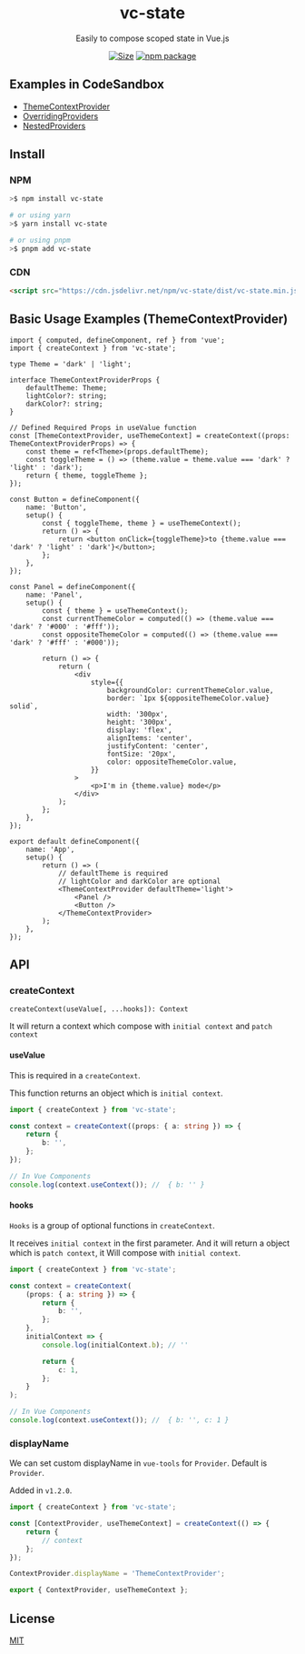 <div align="center">
<h1>vc-state</h1>

Easily to compose scoped state in Vue.js

<a href="https://unpkg.com/vc-state"><img alt="Size" src="https://img.badgesize.io/https://unpkg.com/vc-state"></a>
<a href="https://npmjs.com/package/vc-state"><img src="https://img.shields.io/npm/v/vc-state.svg" alt="npm package"></a>

</div>

## Examples in CodeSandbox

-   [ThemeContextProvider](https://codesandbox.io/s/github/fanhaoyuan/vc-state/tree/master/examples/theme-context-provider)
-   [OverridingProviders](https://codesandbox.io/s/github/fanhaoyuan/vc-state/tree/master/examples/overriding-providers)
-   [NestedProviders](https://codesandbox.io/s/github/fanhaoyuan/vc-state/tree/master/examples/nested-providers)

## Install

### NPM

```bash
>$ npm install vc-state

# or using yarn
>$ yarn install vc-state

# or using pnpm
>$ pnpm add vc-state
```

### CDN

```html
<script src="https://cdn.jsdelivr.net/npm/vc-state/dist/vc-state.min.js"></script>
```

## Basic Usage Examples (ThemeContextProvider)

```tsx
import { computed, defineComponent, ref } from 'vue';
import { createContext } from 'vc-state';

type Theme = 'dark' | 'light';

interface ThemeContextProviderProps {
    defaultTheme: Theme;
    lightColor?: string;
    darkColor?: string;
}

// Defined Required Props in useValue function
const [ThemeContextProvider, useThemeContext] = createContext((props: ThemeContextProviderProps) => {
    const theme = ref<Theme>(props.defaultTheme);
    const toggleTheme = () => (theme.value = theme.value === 'dark' ? 'light' : 'dark');
    return { theme, toggleTheme };
});

const Button = defineComponent({
    name: 'Button',
    setup() {
        const { toggleTheme, theme } = useThemeContext();
        return () => {
            return <button onClick={toggleTheme}>to {theme.value === 'dark' ? 'light' : 'dark'}</button>;
        };
    },
});

const Panel = defineComponent({
    name: 'Panel',
    setup() {
        const { theme } = useThemeContext();
        const currentThemeColor = computed(() => (theme.value === 'dark' ? '#000' : '#fff'));
        const oppositeThemeColor = computed(() => (theme.value === 'dark' ? '#fff' : '#000'));

        return () => {
            return (
                <div
                    style={{
                        backgroundColor: currentThemeColor.value,
                        border: `1px ${oppositeThemeColor.value} solid`,
                        width: '300px',
                        height: '300px',
                        display: 'flex',
                        alignItems: 'center',
                        justifyContent: 'center',
                        fontSize: '20px',
                        color: oppositeThemeColor.value,
                    }}
                >
                    <p>I'm in {theme.value} mode</p>
                </div>
            );
        };
    },
});

export default defineComponent({
    name: 'App',
    setup() {
        return () => (
            // defaultTheme is required
            // lightColor and darkColor are optional
            <ThemeContextProvider defaultTheme='light'>
                <Panel />
                <Button />
            </ThemeContextProvider>
        );
    },
});
```

## API

### createContext

`createContext(useValue[, ...hooks]): Context`

It will return a context which compose with `initial context` and `patch context`

#### useValue

This is required in a `createContext`.

This function returns an object which is `initial context`.

```ts
import { createContext } from 'vc-state';

const context = createContext((props: { a: string }) => {
    return {
        b: '',
    };
});

// In Vue Components
console.log(context.useContext()); //  { b: '' }
```

#### hooks

`Hooks` is a group of optional functions in `createContext`.

It receives `initial context` in the first parameter. And it will return a object which is `patch context`, it Will compose with `initial context`.

```ts
import { createContext } from 'vc-state';

const context = createContext(
    (props: { a: string }) => {
        return {
            b: '',
        };
    },
    initialContext => {
        console.log(initialContext.b); // ''

        return {
            c: 1,
        };
    }
);

// In Vue Components
console.log(context.useContext()); //  { b: '', c: 1 }
```

### displayName

We can set custom displayName in `vue-tools` for `Provider`. Default is `Provider`.

Added in `v1.2.0`.

```ts
import { createContext } from 'vc-state';

const [ContextProvider, useThemeContext] = createContext(() => {
    return {
        // context
    };
});

ContextProvider.displayName = 'ThemeContextProvider';

export { ContextProvider, useThemeContext };
```

## License

[MIT](./LICENSE)
